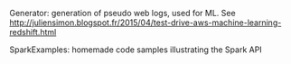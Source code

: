 Generator:
generation of pseudo web logs, used for ML. See http://juliensimon.blogspot.fr/2015/04/test-drive-aws-machine-learning-redshift.html

SparkExamples:
homemade code samples illustrating the Spark API
